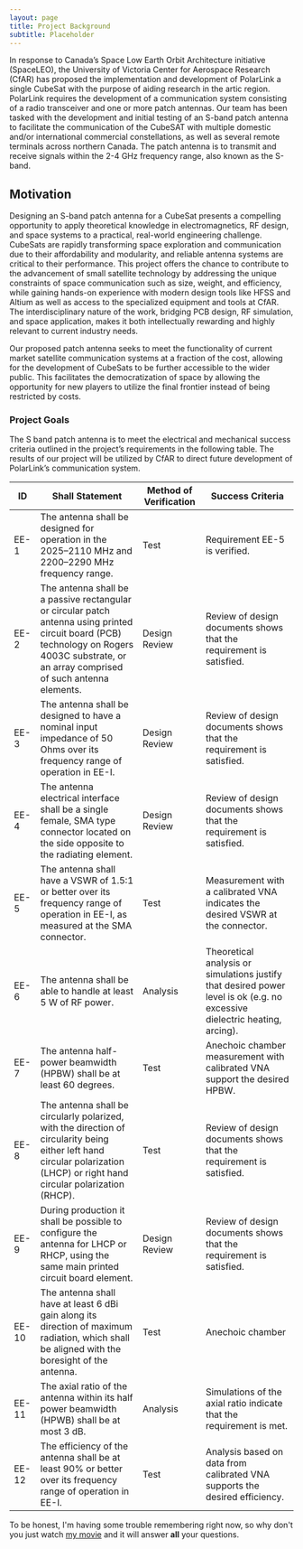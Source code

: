 ```yaml
---
layout: page
title: Project Background
subtitle: Placeholder
---
```


In response to Canada’s Space Low Earth Orbit Architecture initiative (SpaceLEO), the University of Victoria Center for Aerospace Research (CfAR) has proposed the implementation and development of PolarLink a single CubeSat with the purpose of aiding research in the artic region. PolarLink requires the development of a communication system consisting of a radio transceiver and one or more patch antennas. Our team has been tasked with the development and initial testing of an S-band patch antenna to facilitate the communication of the CubeSAT with multiple domestic and/or international commercial constellations, as well as several remote terminals across northern Canada. The patch antenna is to transmit and receive signals within the 2-4 GHz frequency range, also known as the S-band.  

## Motivation

Designing an S-band patch antenna for a CubeSat presents a compelling opportunity to apply theoretical knowledge in electromagnetics, RF design, and space systems to a practical, real-world engineering challenge. CubeSats are rapidly transforming space exploration and communication due to their affordability and modularity, and reliable antenna systems are critical to their performance. This project offers the chance to contribute to the advancement of small satellite technology by addressing the unique constraints of space communication such as size, weight, and efficiency, while gaining hands-on experience with modern design tools like HFSS and Altium as well as access to the specialized equipment and tools at CfAR. The interdisciplinary nature of the work, bridging PCB design, RF simulation, and space application, makes it both intellectually rewarding and highly relevant to current industry needs.

Our proposed patch antenna seeks to meet the functionality of current market satellite communication systems at a fraction of the cost, allowing for the development of CubeSats to be further accessible to the wider public. This facilitates the democratization of space by allowing the opportunity for new players to utilize the final frontier instead of being restricted by costs.

### Project Goals

The S band patch antenna is to meet the electrical and mechanical success criteria outlined in the project’s requirements in the following table. The results of our project will be utilized by CfAR to direct future development of PolarLink’s communication system. 

| **ID**  | **Shall Statement** | **Method of Verification** | **Success Criteria** |
|--------|---------------------|-----------------------------|-----------------------|
| EE-1   | The antenna shall be designed for operation in the 2025–2110 MHz and 2200–2290 MHz frequency range. | Test | Requirement EE-5 is verified. |
| EE-2   | The antenna shall be a passive rectangular or circular patch antenna using printed circuit board (PCB) technology on Rogers 4003C substrate, or an array comprised of such antenna elements. | Design Review | Review of design documents shows that the requirement is satisfied. |
| EE-3   | The antenna shall be designed to have a nominal input impedance of 50 Ohms over its frequency range of operation in EE-I. | Design Review | Review of design documents shows that the requirement is satisfied. |
| EE-4   | The antenna electrical interface shall be a single female, SMA type connector located on the side opposite to the radiating element. | Design Review | Review of design documents shows that the requirement is satisfied. |
| EE-5   | The antenna shall have a VSWR of 1.5:1 or better over its frequency range of operation in EE-I, as measured at the SMA connector. | Test | Measurement with a calibrated VNA indicates the desired VSWR at the connector. |
| EE-6   | The antenna shall be able to handle at least 5 W of RF power. | Analysis | Theoretical analysis or simulations justify that desired power level is ok (e.g. no excessive dielectric heating, arcing). |
| EE-7   | The antenna half-power beamwidth (HPBW) shall be at least 60 degrees. | Test | Anechoic chamber measurement with calibrated VNA support the desired HPBW. |
| EE-8   | The antenna shall be circularly polarized, with the direction of circularity being either left hand circular polarization (LHCP) or right hand circular polarization (RHCP). | Test | Review of design documents shows that the requirement is satisfied. |
| EE-9   | During production it shall be possible to configure the antenna for LHCP or RHCP, using the same main printed circuit board element. | Design Review | Review of design documents shows that the requirement is satisfied. |
| EE-10  | The antenna shall have at least 6 dBi gain along its direction of maximum radiation, which shall be aligned with the boresight of the antenna. | Test | Anechoic chamber |
| EE-11  | The axial ratio of the antenna within its half power beamwidth (HPWB) shall be at most 3 dB. | Analysis | Simulations of the axial ratio indicate that the requirement is met. |
| EE-12  | The efficiency of the antenna shall be at least 90% or better over its frequency range of operation in EE-I. | Test | Analysis based on data from calibrated VNA supports the desired efficiency. |

To be honest, I'm having some trouble remembering right now, so why don't you just watch [my movie](https://en.wikipedia.org/wiki/The_Princess_Bride_%28film%29) and it will answer **all** your questions.
